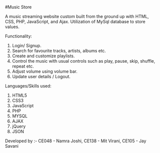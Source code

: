 #Music Store

A music streaming website custom built from the ground up with HTML, CSS, PHP, JavaScript, and Ajax. Utilization of MySql database to store values.


Functionality:

1. Login/ Signup.
2. Search for favourite tracks, artists, albums etc.
3. Create and customize playlists.
4. Control the music with usual controls such as play, pause, skip, shuffle, repeat etc.
5. Adjust volume using volume bar.
6. Update user details / Logout.



Languages/Skills used:
1. HTML5
2. CSS3
3. JavaScript
4. PHP
5. MYSQL
6. AJAX
7. jQuery
8. JSON


Developed by :- CE048 - Namra Joshi, 
                CE138 - Mit Virani, 
                CE105 - Jay Savani
